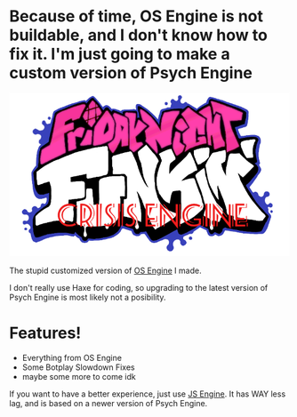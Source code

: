 # Because of time, OS Engine is not buildable, and I don't know how to fix it. I'm just going to make a custom version of Psych Engine

![the new logo](https://raw.githubusercontent.com/TheKamboy/Crisis-Engine/main/art/crisisLogo.png)

The stupid customized version of [OS Engine](https://github.com/notweuz/FNF-OSEngine) I made.

I don't really use Haxe for coding, so upgrading to the latest version of Psych Engine is most
likely not a posibility.

# Features!
* Everything from OS Engine
* Some Botplay Slowdown Fixes
* maybe some more to come idk

If you want to have a better experience, just use [JS Engine](https://github.com/JordanSantiagoYT/FNF-PsychEngine-NoBotplayLag/). It has WAY less lag, and is based on a newer version of Psych Engine.

